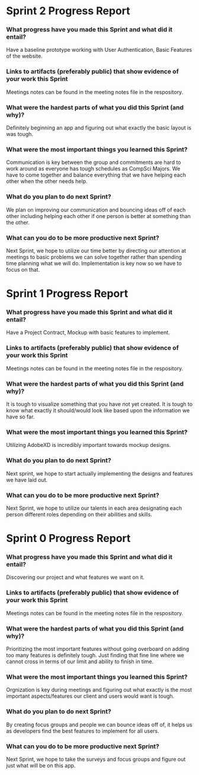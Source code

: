 Sprint 2 Progress Report
===================

### What progress have you made this Sprint and what did it entail?
Have a baseline prototype working with User Authentication, Basic Features of the website. 

### Links to artifacts (preferably public) that show evidence of your work this Sprint
Meetings notes can be found in the meeting notes file in the respository. 


### What were the hardest parts of what you did this Sprint (and why)?
Definitely beginning an app and figuring out what exactly the basic layout is was tough. 

### What were the most important things you learned this Sprint?
Communication is key between the group and commitments are hard to work around as everyone has 
tough schedules as CompSci Majors. We have to come together and balance everything that we have
helping each other when the other needs help. 

### What do you plan to do next Sprint?
We plan on improving our communication and bouncing ideas off of each other including helping 
each other if one person is better at something than the other. 

### What can you do to be more productive next Sprint?
Next Sprint, we hope to utilize our time better by directing our attention at meetings to basic
problems we can solve together rather than spending time planning what we will do. Implementation
is key now so we have to focus on that. 

Sprint 1 Progress Report
===================

### What progress have you made this Sprint and what did it entail?
Have a Project Contract, Mockup with basic features to implement.  

### Links to artifacts (preferably public) that show evidence of your work this Sprint
Meetings notes can be found in the meeting notes file in the respository. 

### What were the hardest parts of what you did this Sprint (and why)?
It is tough to visualize something that you have not yet created. It is tough to know
what exactly it should/would look like based upon the information we have so far. 

### What were the most important things you learned this Sprint?
Utilizing AdobeXD is incredibly important towards mockup designs.

### What do you plan to do next Sprint?
Next sprint, we hope to start actually implementing the designs and features we have
laid out. 

### What can you do to be more productive next Sprint?
Next Sprint, we hope to utilize our talents in each area designating each person different 
roles depending on their abilities and skills. 

Sprint 0 Progress Report
===================

### What progress have you made this Sprint and what did it entail?
Discovering our project and what features we want on it. 

### Links to artifacts (preferably public) that show evidence of your work this Sprint
Meetings notes can be found in the meeting notes file in the respository. 

### What were the hardest parts of what you did this Sprint (and why)?
Prioritizing the most important features without going overboard on adding too many features is definitely 
tough. Just finding that fine line where we cannot cross in terms of our limit and ability to finish in time. 

### What were the most important things you learned this Sprint?
Orgnization is key during meetings and figuring out what exactly is the most important aspects/features 
our client and users would want is tough. 

### What do you plan to do next Sprint?
By creating focus groups and people we can bounce ideas off of, it helps us as developers find the best 
features to implement for all users. 

### What can you do to be more productive next Sprint?
Next Sprint, we hope to take the surveys and focus groups and figure out just what will be on this app. 
